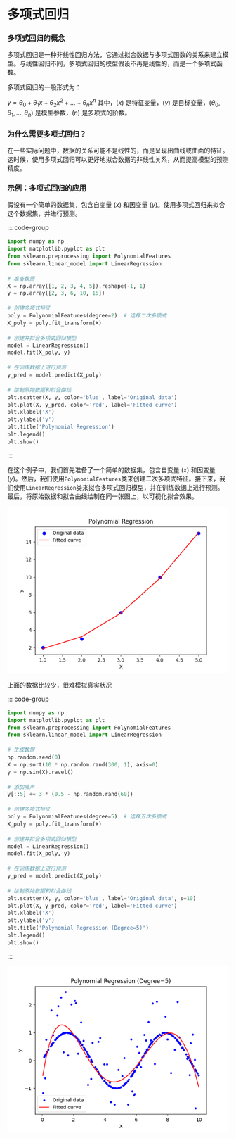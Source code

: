 # 多项式回归

### 多项式回归的概念

多项式回归是一种非线性回归方法，它通过拟合数据与多项式函数的关系来建立模型。与线性回归不同，多项式回归的模型假设不再是线性的，而是一个多项式函数。

多项式回归的一般形式为：

$y = \theta_0 + \theta_1 x + \theta_2 x^2 + ... + \theta_n x^n$
其中，$( x )$ 是特征变量，$( y )$ 是目标变量，$( \theta_0, \theta_1, ..., \theta_n )$ 是模型参数，$( n )$ 是多项式的阶数。

### 为什么需要多项式回归？

在一些实际问题中，数据的关系可能不是线性的，而是呈现出曲线或曲面的特征。这时候，使用多项式回归可以更好地拟合数据的非线性关系，从而提高模型的预测精度。

### 示例：多项式回归的应用

假设有一个简单的数据集，包含自变量 $( x )$ 和因变量 $( y )$。使用多项式回归来拟合这个数据集，并进行预测。

::: code-group
```python
import numpy as np
import matplotlib.pyplot as plt
from sklearn.preprocessing import PolynomialFeatures
from sklearn.linear_model import LinearRegression

# 准备数据
X = np.array([1, 2, 3, 4, 5]).reshape(-1, 1)
y = np.array([2, 3, 6, 10, 15])

# 创建多项式特征
poly = PolynomialFeatures(degree=2)  # 选择二次多项式
X_poly = poly.fit_transform(X)

# 创建并拟合多项式回归模型
model = LinearRegression()
model.fit(X_poly, y)

# 在训练数据上进行预测
y_pred = model.predict(X_poly)

# 绘制原始数据和拟合曲线
plt.scatter(X, y, color='blue', label='Original data')
plt.plot(X, y_pred, color='red', label='Fitted curve')
plt.xlabel('X')
plt.ylabel('y')
plt.title('Polynomial Regression')
plt.legend()
plt.show()
```
:::

在这个例子中，我们首先准备了一个简单的数据集，包含自变量 $( x )$ 和因变量 $( y )$。然后，我们使用`PolynomialFeatures`类来创建二次多项式特征。接下来，我们使用`LinearRegression`类来拟合多项式回归模型，并在训练数据上进行预测。最后，将原始数据和拟合曲线绘制在同一张图上，以可视化拟合效果。

![alt text](image-20.png)

上面的数据比较少，很难模拟真实状况

::: code-group
``` python
import numpy as np
import matplotlib.pyplot as plt
from sklearn.preprocessing import PolynomialFeatures
from sklearn.linear_model import LinearRegression

# 生成数据
np.random.seed(0)
X = np.sort(10 * np.random.rand(300, 1), axis=0)
y = np.sin(X).ravel()

# 添加噪声
y[::5] += 3 * (0.5 - np.random.rand(60))

# 创建多项式特征
poly = PolynomialFeatures(degree=5)  # 选择五次多项式
X_poly = poly.fit_transform(X)

# 创建并拟合多项式回归模型
model = LinearRegression()
model.fit(X_poly, y)

# 在训练数据上进行预测
y_pred = model.predict(X_poly)

# 绘制原始数据和拟合曲线
plt.scatter(X, y, color='blue', label='Original data', s=10)
plt.plot(X, y_pred, color='red', label='Fitted curve')
plt.xlabel('X')
plt.ylabel('y')
plt.title('Polynomial Regression (Degree=5)')
plt.legend()
plt.show()

```
:::


![alt text](image-21.png)